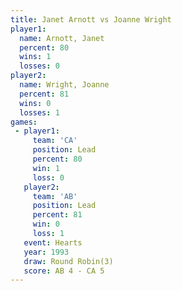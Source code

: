 ```yaml
---
title: Janet Arnott vs Joanne Wright
player1:              
  name: Arnott, Janet 
  percent: 80         
  wins: 1             
  losses: 0           
player2:              
  name: Wright, Joanne
  percent: 81         
  wins: 0             
  losses: 1           
games:
 - player1:        
     team: 'CA'    
     position: Lead
     percent: 80   
     win: 1        
     loss: 0       
   player2:        
     team: 'AB'    
     position: Lead
     percent: 81   
     win: 0        
     loss: 1       
   event: Hearts       
   year: 1993          
   draw: Round Robin(3)
   score: AB 4 - CA 5  
---
```

